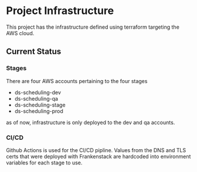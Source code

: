 # Project Infrastructure

This project has the infrastructure defined using terraform targeting the AWS cloud.

## Current Status

### Stages
There are four AWS accounts pertaining to the four stages
- ds-scheduling-dev
- ds-scheduling-qa
- ds-scheduling-stage
- ds-scheduling-prod

as of now, infrastructure is only deployed to the dev and qa accounts.

### CI/CD
Github Actions is used for the CI/CD pipline. Values from the DNS and TLS certs that were deployed with Frankenstack are hardcoded into environment variables for each stage to use.
